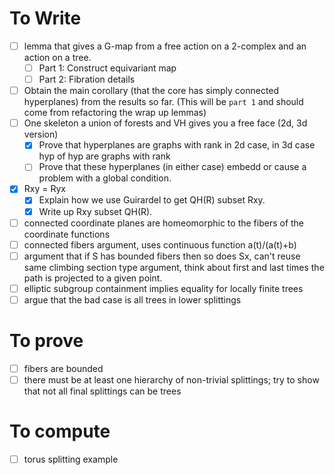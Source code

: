 # To Write
- [ ] lemma that gives a G-map from a free action on a 2-complex and an action on a tree.
    - [ ] Part 1: Construct equivariant map
    - [ ] Part 2: Fibration details
- [ ] Obtain the main corollary (that the core has simply connected hyperplanes) from the results so far. (This will be `part 1` and should come from refactoring the wrap up lemmas)
- [ ] One skeleton a union of forests and VH gives you a free face (2d, 3d version)
    - [x] Prove that hyperplanes are graphs with rank in 2d case, in 3d case hyp of hyp are graphs with rank
    - [ ] Prove that these hyperplanes (in either case) embedd or cause a problem with a global condition.
- [x] Rxy = Ryx
    - [x] Explain how we use Guirardel to get QH(R) subset Rxy.
    - [x] Write up Rxy subset QH(R).
- [ ] connected coordinate planes are homeomorphic to the fibers of the coordinate functions
- [ ] connected fibers argument, uses continuous function a(t)/(a(t)+b)
- [ ] argument that if S has bounded fibers then so does Sx, can't reuse same climbing section type argument, think about first and last times the path is projected to a given point. 
- [ ] elliptic subgroup containment implies equality for locally finite trees
- [ ] argue that the bad case is all trees in lower splittings

# To prove
- [ ] fibers are bounded
- [ ] there must be at least one hierarchy of non-trivial splittings; try to show that not all final splittings can be trees

# To compute
- [ ] torus splitting example
